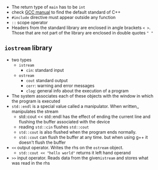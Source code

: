  - The return type of `main` has to be `int`
 - check [GCC manual](https://gcc.gnu.org/onlinedocs/) to find the default standard of C++
 - `#include` directive must appear outside any function
 - `::` scope operator
 - Headers from the standard library are enclosed in angle brackets `< >`. Those that are not part of the library are enclosed in double quotes `" "`

## `iostream` library

 - two types
   - `istream`
     - `cin`: standard input
   - `ostream`
     - `cout` standard output
     - `cerr`: warning and error messages
     - `clog`: general info about the execution of a program
 - The system associates each of these objects with the window in which the program is executed
 - `std::endl` is a special value called a manipulator. When written,, manipulates the stream
   - std::cout << std::endl has the effect of ending the current line and flushing the buffer associated with the device
   - reading `std::cin` flushes `std::cout`
   - `std::cout` is also flushed when the program ends normally. 
   - `std::cout` can flush the buffer at any time. but when using g++ it doesn't flush the buffer
 - `<<` output operator. Writes the rhs on the `ostream` object.
   - `std::cout << "hello world"` returns it left hand operand
 - `>>` input operator. Reads data from the given`istream` and stores what was read in the rhs